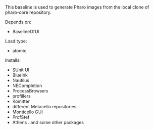 This baseline is used to generate Pharo images from the local clone of pharo-core repository. Depends on:- BaselineOfUILoad type: - atomicInstalls:- SUnit UI- BlueInk- Nautilus- NECompletion- ProcessBrowsers- profillers- Komitter- different Metacello repositories- Monticello GUI- ProfStef- Athens..and some other packages